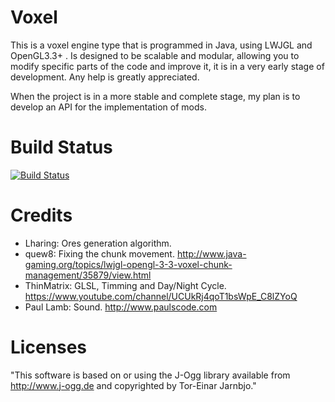 # Voxel
This is a voxel engine type that is programmed in Java, using LWJGL and OpenGL3.3+ . Is designed to be scalable and modular, allowing you to modify specific parts of the code and improve it, it is in a very early stage of development. Any help is greatly appreciated.

When the project is in a more stable and complete stage, my plan is to develop an API for the implementation of mods.

# Build Status
[![Build Status](https://drone.io/github.com/Guerra24/Voxel/status.png)](https://drone.io/github.com/Guerra24/Voxel/latest)

# Credits
- Lharing: Ores generation algorithm.
- quew8: Fixing the chunk movement. http://www.java-gaming.org/topics/lwjgl-opengl-3-3-voxel-chunk-management/35879/view.html
- ThinMatrix: GLSL, Timming and Day/Night Cycle. https://www.youtube.com/channel/UCUkRj4qoT1bsWpE_C8lZYoQ
- Paul Lamb: Sound. http://www.paulscode.com

# Licenses
"This software is based on or using the J-Ogg library available from
http://www.j-ogg.de and copyrighted by Tor-Einar Jarnbjo."

